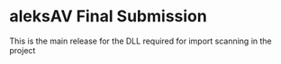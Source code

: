 # aleksAV Final Submission
This is the main release for the DLL required for import scanning in the project
